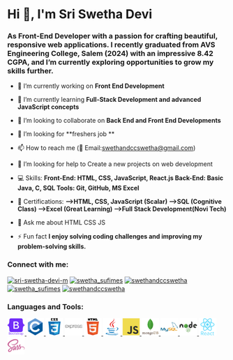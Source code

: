 

<h1>Hi 👋, I'm Sri Swetha Devi</h1>
<h3>As Front-End Developer with a passion for crafting beautiful, responsive web applications. I recently graduated from AVS Engineering College, Salem (2024) with an impressive 8.42 CGPA, and I’m currently exploring opportunities to grow my skills further.</h3>

- 🔭 I’m currently working on **Front End Development**

- 🌱 I’m currently learning **Full-Stack Development and advanced JavaScript concepts**

- 👯 I’m looking to collaborate on **Back End and Front End Developments**

- 🤝 I’m looking for **freshers job **

- 📫 How to reach me (💌 Email:swethandccswetha@gmail.com)

- 🤔 I’m looking for help to Create a new projects on web development

- 💻 Skills:  **Front-End: HTML, CSS, JavaScript, React.js   Back-End: Basic Java, C, SQL   Tools: Git, GitHub, MS Excel**

- 📜 Certifications: **-->HTML, CSS, JavaScript (Scalar) -->SQL (Cognitive Class) -->Excel (Great Learning) -->Full Stack Development(Novi Tech)**

- 💬 Ask me about HTML CSS JS

- ⚡ Fun fact **I enjoy solving coding challenges and improving my problem-solving skills.**

<h3 align="left">Connect with me:</h3>
<p align="left">
<a href="https://linkedin.com/in/sri-swetha-devi-m" target="blank"><img align="center" src="https://raw.githubusercontent.com/rahuldkjain/github-profile-readme-generator/master/src/images/icons/Social/linked-in-alt.svg" alt="sri-swetha-devi-m" height="30" width="40" /></a>
<a href="https://instagram.com/swetha_sufimes" target="blank"><img align="center" src="https://raw.githubusercontent.com/rahuldkjain/github-profile-readme-generator/master/src/images/icons/Social/instagram.svg" alt="swetha_sufimes" height="30" width="40" /></a>
<a href="https://www.hackerrank.com/swethandccswetha" target="blank"><img align="center" src="https://raw.githubusercontent.com/rahuldkjain/github-profile-readme-generator/master/src/images/icons/Social/hackerrank.svg" alt="swethandccswetha" height="30" width="40" /></a>
<a href="https://www.leetcode.com/swetha_sufimes" target="blank"><img align="center" src="https://raw.githubusercontent.com/rahuldkjain/github-profile-readme-generator/master/src/images/icons/Social/leet-code.svg" alt="swetha_sufimes" height="30" width="40" /></a>
<a href="https://auth.geeksforgeeks.org/user/swethandccswetha" target="blank"><img align="center" src="https://raw.githubusercontent.com/rahuldkjain/github-profile-readme-generator/master/src/images/icons/Social/geeks-for-geeks.svg" alt="swethandccswetha" height="30" width="40" /></a>
</p>

<h3 align="left">Languages and Tools:</h3>
<p align="left"> <a href="https://getbootstrap.com" target="_blank" rel="noreferrer"> <img src="https://raw.githubusercontent.com/devicons/devicon/master/icons/bootstrap/bootstrap-plain-wordmark.svg" alt="bootstrap" width="40" height="40"/> </a> <a href="https://www.cprogramming.com/" target="_blank" rel="noreferrer"> <img src="https://raw.githubusercontent.com/devicons/devicon/master/icons/c/c-original.svg" alt="c" width="40" height="40"/> </a> <a href="https://www.w3schools.com/css/" target="_blank" rel="noreferrer"> <img src="https://raw.githubusercontent.com/devicons/devicon/master/icons/css3/css3-original-wordmark.svg" alt="css3" width="40" height="40"/> </a> <a href="https://expressjs.com" target="_blank" rel="noreferrer"> <img src="https://raw.githubusercontent.com/devicons/devicon/master/icons/express/express-original-wordmark.svg" alt="express" width="40" height="40"/> </a> <a href="https://www.w3.org/html/" target="_blank" rel="noreferrer"> <img src="https://raw.githubusercontent.com/devicons/devicon/master/icons/html5/html5-original-wordmark.svg" alt="html5" width="40" height="40"/> </a> <a href="https://www.java.com" target="_blank" rel="noreferrer"> <img src="https://raw.githubusercontent.com/devicons/devicon/master/icons/java/java-original.svg" alt="java" width="40" height="40"/> </a> <a href="https://developer.mozilla.org/en-US/docs/Web/JavaScript" target="_blank" rel="noreferrer"> <img src="https://raw.githubusercontent.com/devicons/devicon/master/icons/javascript/javascript-original.svg" alt="javascript" width="40" height="40"/> </a> <a href="https://www.mongodb.com/" target="_blank" rel="noreferrer"> <img src="https://raw.githubusercontent.com/devicons/devicon/master/icons/mongodb/mongodb-original-wordmark.svg" alt="mongodb" width="40" height="40"/> </a> <a href="https://www.mysql.com/" target="_blank" rel="noreferrer"> <img src="https://raw.githubusercontent.com/devicons/devicon/master/icons/mysql/mysql-original-wordmark.svg" alt="mysql" width="40" height="40"/> </a> <a href="https://nodejs.org" target="_blank" rel="noreferrer"> <img src="https://raw.githubusercontent.com/devicons/devicon/master/icons/nodejs/nodejs-original-wordmark.svg" alt="nodejs" width="40" height="40"/> </a> <a href="https://reactjs.org/" target="_blank" rel="noreferrer"> <img src="https://raw.githubusercontent.com/devicons/devicon/master/icons/react/react-original-wordmark.svg" alt="react" width="40" height="40"/> </a> <a href="https://sass-lang.com" target="_blank" rel="noreferrer"> <img src="https://raw.githubusercontent.com/devicons/devicon/master/icons/sass/sass-original.svg" alt="sass" width="40" height="40"/> </a> </p>


